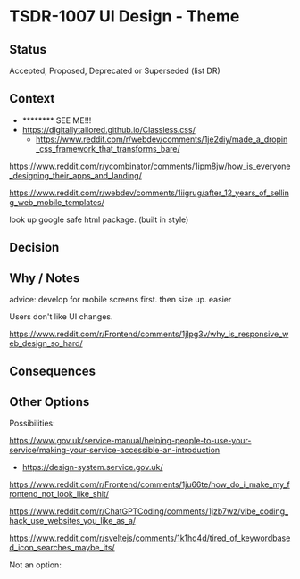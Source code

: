 # TSDR-1007 UI Design - Theme 

## Status

Accepted, Proposed, Deprecated or Superseded (list DR)

## Context


- ******** SEE ME!!!
- https://digitallytailored.github.io/Classless.css/
  - https://www.reddit.com/r/webdev/comments/1je2diy/made_a_dropin_css_framework_that_transforms_bare/





https://www.reddit.com/r/ycombinator/comments/1ipm8jw/how_is_everyone_designing_their_apps_and_landing/

https://www.reddit.com/r/webdev/comments/1iigrug/after_12_years_of_selling_web_mobile_templates/

look up google safe html package. (built in style)

## Decision



## Why / Notes

advice: develop for mobile screens first. then size up. easier

Users don't like UI changes.

https://www.reddit.com/r/Frontend/comments/1jlpg3v/why_is_responsive_web_design_so_hard/

## Consequences



## Other Options

Possibilities:

https://www.gov.uk/service-manual/helping-people-to-use-your-service/making-your-service-accessible-an-introduction
  - https://design-system.service.gov.uk/

https://www.reddit.com/r/Frontend/comments/1ju66te/how_do_i_make_my_frontend_not_look_like_shit/

https://www.reddit.com/r/ChatGPTCoding/comments/1jzb7wz/vibe_coding_hack_use_websites_you_like_as_a/

https://www.reddit.com/r/sveltejs/comments/1k1hq4d/tired_of_keywordbased_icon_searches_maybe_its/

Not an option:

